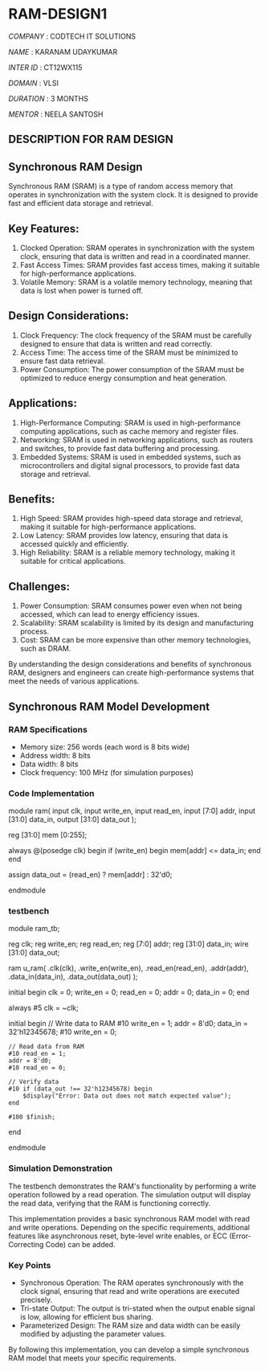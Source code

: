 # RAM-DESIGN1
*COMPANY* : CODTECH IT SOLUTIONS 

*NAME* : KARANAM UDAYKUMAR

*INTER ID* : CT12WX115

*DOMAIN* : VLSI

*DURATION* : 3 MONTHS

*MENTOR* : NEELA SANTOSH


## DESCRIPTION FOR RAM DESIGN

## Synchronous RAM Design
Synchronous RAM (SRAM) is a type of random access memory that operates in synchronization with the system clock. It is designed to provide fast and efficient data storage and retrieval.

## Key Features:
1. Clocked Operation: SRAM operates in synchronization with the system clock, ensuring that data is written and read in a coordinated manner.
2. Fast Access Times: SRAM provides fast access times, making it suitable for high-performance applications.
3. Volatile Memory: SRAM is a volatile memory technology, meaning that data is lost when power is turned off.

## Design Considerations:
1. Clock Frequency: The clock frequency of the SRAM must be carefully designed to ensure that data is written and read correctly.
2. Access Time: The access time of the SRAM must be minimized to ensure fast data retrieval.
3. Power Consumption: The power consumption of the SRAM must be optimized to reduce energy consumption and heat generation.

## Applications:
1. High-Performance Computing: SRAM is used in high-performance computing applications, such as cache memory and register files.
2. Networking: SRAM is used in networking applications, such as routers and switches, to provide fast data buffering and processing.
3. Embedded Systems: SRAM is used in embedded systems, such as microcontrollers and digital signal processors, to provide fast data storage and retrieval.

## Benefits:
1. High Speed: SRAM provides high-speed data storage and retrieval, making it suitable for high-performance applications.
2. Low Latency: SRAM provides low latency, ensuring that data is accessed quickly and efficiently.
3. High Reliability: SRAM is a reliable memory technology, making it suitable for critical applications.

## Challenges:
1. Power Consumption: SRAM consumes power even when not being accessed, which can lead to energy efficiency issues.
2. Scalability: SRAM scalability is limited by its design and manufacturing process.
3. Cost: SRAM can be more expensive than other memory technologies, such as DRAM.

By understanding the design considerations and benefits of synchronous RAM, designers and engineers can create high-performance systems that meet the needs of various applications.




## Synchronous RAM Model Development


### RAM Specifications
- Memory size: 256 words (each word is 8 bits wide)
- Address width: 8 bits
- Data width: 8 bits
- Clock frequency: 100 MHz (for simulation purposes)

### Code Implementation

module ram(
    input clk,
    input write_en,
    input read_en,
    input [7:0] addr,
    input [31:0] data_in,
    output [31:0] data_out
);

reg [31:0] mem [0:255];

always @(posedge clk) begin
    if (write_en) begin
        mem[addr] <= data_in;
    end
end

assign data_out = (read_en) ? mem[addr] : 32'd0;

endmodule










### testbench
module ram_tb;

reg clk;
reg write_en;
reg read_en;
reg [7:0] addr;
reg [31:0] data_in;
wire [31:0] data_out;

ram u_ram(
    .clk(clk),
    .write_en(write_en),
    .read_en(read_en),
    .addr(addr),
    .data_in(data_in),
    .data_out(data_out)
);

initial begin
    clk = 0;
    write_en = 0;
    read_en = 0;
    addr = 0;
    data_in = 0;
end

always #5 clk = ~clk;

initial begin
    // Write data to RAM
    #10 write_en = 1;
    addr = 8'd0;
    data_in = 32'h12345678;
    #10 write_en = 0;

    // Read data from RAM
    #10 read_en = 1;
    addr = 8'd0;
    #10 read_en = 0;

    // Verify data
    #10 if (data_out !== 32'h12345678) begin
        $display("Error: Data out does not match expected value");
    end

    #100 $finish;
end

endmodule



### Simulation Demonstration
The testbench demonstrates the RAM's functionality by performing a write operation followed by a read operation. The simulation output will display the read data, verifying that the RAM is functioning correctly.

This implementation provides a basic synchronous RAM model with read and write operations. Depending on the specific requirements, additional features like asynchronous reset, byte-level write enables, or ECC (Error-Correcting Code) can be added.

### Key Points
- Synchronous Operation: The RAM operates synchronously with the clock signal, ensuring that read and write operations are executed precisely.
- Tri-state Output: The output is tri-stated when the output enable signal is low, allowing for efficient bus sharing.
- Parameterized Design: The RAM size and data width can be easily modified by adjusting the parameter values.

By following this implementation, you can develop a simple synchronous RAM model that meets your specific requirements.
